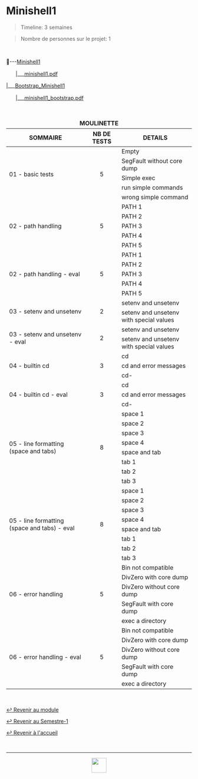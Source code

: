 # Minishell1

> Timeline: 3 semaines

> Nombre de personnes sur le projet: 1

<br>

📂---[Minishell1](https://github.com/Studio-17/Epitech-Subjects/tree/main/Semester-1/B-PSU-101/Minishell1/Minishell1)

ㅤㅤ|\_\_\_[minishell1.pdf](https://github.com/Studio-17/Epitech-Subjects/blob/main/Semester-1/B-PSU-101/Minishell1/Minishell1/minishell1.pdf)

|\_\_\_[Bootstrap_Minishell1](https://github.com/Studio-17/Epitech-Subjects/tree/main/Semester-1/B-PSU-101/Minishell1/Bootstrap_Minishell1)

ㅤㅤ|\_\_\_[minishell1_bootstrap.pdf](https://github.com/Studio-17/Epitech-Subjects/blob/main/Semester-1/B-PSU-101/Minishell1/Bootstrap_Minishell1/minishell1_bootstrap.pdf)

<br>

<table align="center">
    <thead>
    <tr>
            <td colspan="3" align="center"><strong>MOULINETTE</strong></td>
    </tr>
        <tr>
            <th>SOMMAIRE</th>
            <th>NB DE TESTS</th>
            <th>DETAILS</th>
        </tr>
    </thead>
    <tbody>
        <tr>
            <td rowspan="5">01 - basic tests</td>
            <td rowspan="5" style="text-align: center;">5</td>
            <td>Empty</td>
        </tr>
        <tr>
            <td>SegFault without core dump</td>
        </tr>
        <tr>
            <td>Simple exec</td>
        </tr>
        <tr>
            <td>run simple commands</td>
        </tr>
        <tr>
            <td>wrong simple command</td>
        </tr>
        <tr>
            <td rowspan="5">02 - path handling</td>
            <td rowspan="5" style="text-align: center;">5</td>
            <td>PATH 1</td>
        </tr>
        <tr>
            <td>PATH 2</td>
        </tr>
        <tr>
            <td>PATH 3</td>
        </tr>
        <tr>
            <td>PATH 4</td>
        </tr>
        <tr>
            <td>PATH 5</td>
        </tr>
        <tr>
            <td rowspan="5">02 - path handling - eval</td>
            <td rowspan="5" style="text-align: center;">5</td>
            <td>PATH 1</td>
        </tr>
        <tr>
            <td>PATH 2</td>
        </tr>
        <tr>
            <td>PATH 3</td>
        </tr>
        <tr>
            <td>PATH 4</td>
        </tr>
        <tr>
            <td>PATH 5</td>
        </tr>
        <tr>
            <td rowspan="2">03 - setenv and unsetenv</td>
            <td rowspan="2" style="text-align: center;">2</td>
            <td>setenv and unsetenv</td>
        </tr>
        <tr>
            <td>setenv and unsetenv with special values</td>
        </tr>
        <tr>
            <td rowspan="2">03 - setenv and unsetenv - eval</td>
            <td rowspan="2" style="text-align: center;">2</td>
            <td>setenv and unsetenv</td>
        </tr>
        <tr>
            <td>setenv and unsetenv with special values</td>
        </tr>
        <tr>
            <td rowspan="3">04 - builtin cd</td>
            <td rowspan="3" style="text-align: center;">3</td>
            <td>cd</td>
        </tr>
        <tr>
            <td>cd and error messages</td>
        </tr>
        <tr>
            <td>cd-</td>
        </tr>
        <tr>
            <td rowspan="3">04 - builtin cd - eval</td>
            <td rowspan="3" style="text-align: center;">3</td>
            <td>cd</td>
        </tr>
        <tr>
            <td>cd and error messages</td>
        </tr>
        <tr>
            <td>cd-</td>
        </tr>
        <tr>
            <td rowspan="8">05 - line formatting (space and tabs)</td>
            <td rowspan="8" style="text-align: center;">8</td>
            <td>space 1</td>
        </tr>
        <tr>
            <td>space 2</td>
        </tr>
        <tr>
            <td>space 3</td>
        </tr>
        <tr>
            <td>space 4</td>
        </tr>
        <tr>
            <td>space and tab</td>
        </tr>
        <tr>
            <td>tab 1</td>
        </tr>
        <tr>
            <td>tab 2</td>
        </tr>
        <tr>
            <td>tab 3</td>
        </tr>
        <tr>
            <td rowspan="8">05 - line formatting (space and tabs) - eval</td>
            <td rowspan="8" style="text-align: center;">8</td>
            <td>space 1</td>
        </tr>
        <tr>
            <td>space 2</td>
        </tr>
        <tr>
            <td>space 3</td>
        </tr>
        <tr>
            <td>space 4</td>
        </tr>
        <tr>
            <td>space and tab</td>
        </tr>
        <tr>
            <td>tab 1</td>
        </tr>
        <tr>
            <td>tab 2</td>
        </tr>
        <tr>
            <td>tab 3</td>
        </tr>
        <tr>
            <td rowspan="5">06 - error handling</td>
            <td rowspan="5" style="text-align: center;">5</td>
            <td>Bin not compatible</td>
        </tr>
        <tr>
            <td>DivZero with core dump</td>
        </tr>
        <tr>
            <td>DivZero without core dump</td>
        </tr>
        <tr>
            <td>SegFault with core dump</td>
        </tr>
        <tr>
            <td>exec a directory</td>
        </tr>
        <tr>
            <td rowspan="5">06 - error handling - eval</td>
            <td rowspan="5" style="text-align: center;">5</td>
            <td>Bin not compatible</td>
        </tr>
        <tr>
            <td>DivZero with core dump</td>
        </tr>
        <tr>
            <td>DivZero without core dump</td>
        </tr>
        <tr>
            <td>SegFault with core dump</td>
        </tr>
        <tr>
            <td>exec a directory</td>
        </tr>
    </tbody>
</table>

<br>

[↩️ Revenir au module](https://github.com/Studio-17/Epitech-Subjects/tree/main/Semester-1/B-PSU-101)

[↩️ Revenir au Semestre-1](https://github.com/Studio-17/Epitech-Subjects/tree/main/Semester-1)

[↩️ Revenir à l'accueil](https://github.com/Studio-17/Epitech-Subjects)

<br>

---

<div align="center">

<a href="https://github.com/Studio-17" target="_blank"><img src="../../../voc17.gif" width="40"></a>
